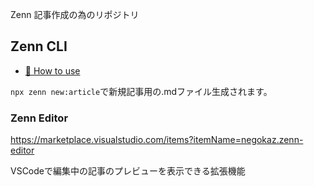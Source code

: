 Zenn 記事作成の為のリポジトリ

## Zenn CLI

* [📘 How to use](https://zenn.dev/zenn/articles/zenn-cli-guide)

`npx zenn new:article`で新規記事用の.mdファイル生成されます。

### Zenn Editor

https://marketplace.visualstudio.com/items?itemName=negokaz.zenn-editor

VSCodeで編集中の記事のプレビューを表示できる拡張機能
